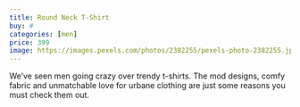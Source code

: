 ```yaml
---
title: Round Neck T-Shirt
buy: #
categories: [men]
price: 399
image: https://images.pexels.com/photos/2382255/pexels-photo-2382255.jpeg?auto=compress&cs=tinysrgb&dpr=2&h=650&w=940
---
```


We’ve seen men going crazy over trendy t-shirts. The mod designs, comfy fabric and unmatchable love for urbane clothing are just some reasons you must check them out.
